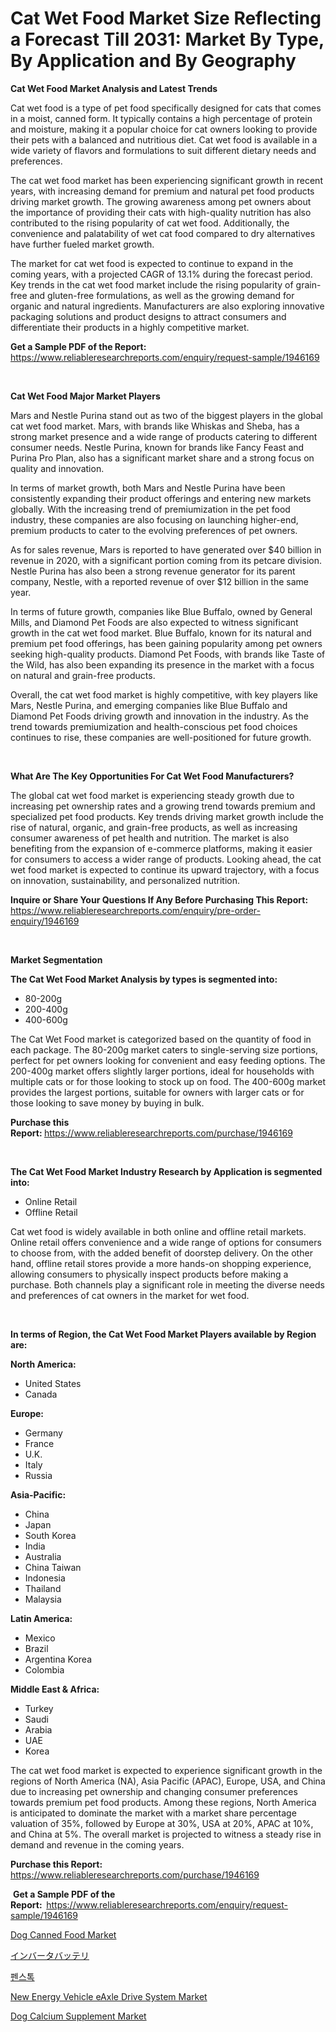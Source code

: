 <p><h1>Cat Wet Food Market Size Reflecting a Forecast Till 2031: Market By Type, By Application and By Geography</h1></p><p><strong>Cat Wet Food Market Analysis and Latest Trends</strong></p>
<p><p>Cat wet food is a type of pet food specifically designed for cats that comes in a moist, canned form. It typically contains a high percentage of protein and moisture, making it a popular choice for cat owners looking to provide their pets with a balanced and nutritious diet. Cat wet food is available in a wide variety of flavors and formulations to suit different dietary needs and preferences.</p><p>The cat wet food market has been experiencing significant growth in recent years, with increasing demand for premium and natural pet food products driving market growth. The growing awareness among pet owners about the importance of providing their cats with high-quality nutrition has also contributed to the rising popularity of cat wet food. Additionally, the convenience and palatability of wet cat food compared to dry alternatives have further fueled market growth.</p><p>The market for cat wet food is expected to continue to expand in the coming years, with a projected CAGR of 13.1% during the forecast period. Key trends in the cat wet food market include the rising popularity of grain-free and gluten-free formulations, as well as the growing demand for organic and natural ingredients. Manufacturers are also exploring innovative packaging solutions and product designs to attract consumers and differentiate their products in a highly competitive market.</p></p>
<p><strong>Get a Sample PDF of the Report:&nbsp;</strong> <a href="https://www.reliableresearchreports.com/enquiry/request-sample/1946169">https://www.reliableresearchreports.com/enquiry/request-sample/1946169</a></p>
<p>&nbsp;</p>
<p><strong>Cat Wet Food Major Market Players</strong></p>
<p><p>Mars and Nestle Purina stand out as two of the biggest players in the global cat wet food market. Mars, with brands like Whiskas and Sheba, has a strong market presence and a wide range of products catering to different consumer needs. Nestle Purina, known for brands like Fancy Feast and Purina Pro Plan, also has a significant market share and a strong focus on quality and innovation.</p><p>In terms of market growth, both Mars and Nestle Purina have been consistently expanding their product offerings and entering new markets globally. With the increasing trend of premiumization in the pet food industry, these companies are also focusing on launching higher-end, premium products to cater to the evolving preferences of pet owners.</p><p>As for sales revenue, Mars is reported to have generated over $40 billion in revenue in 2020, with a significant portion coming from its petcare division. Nestle Purina has also been a strong revenue generator for its parent company, Nestle, with a reported revenue of over $12 billion in the same year.</p><p>In terms of future growth, companies like Blue Buffalo, owned by General Mills, and Diamond Pet Foods are also expected to witness significant growth in the cat wet food market. Blue Buffalo, known for its natural and premium pet food offerings, has been gaining popularity among pet owners seeking high-quality products. Diamond Pet Foods, with brands like Taste of the Wild, has also been expanding its presence in the market with a focus on natural and grain-free products.</p><p>Overall, the cat wet food market is highly competitive, with key players like Mars, Nestle Purina, and emerging companies like Blue Buffalo and Diamond Pet Foods driving growth and innovation in the industry. As the trend towards premiumization and health-conscious pet food choices continues to rise, these companies are well-positioned for future growth.</p></p>
<p>&nbsp;</p>
<p><strong>What Are The Key Opportunities For Cat Wet Food Manufacturers?</strong></p>
<p><p>The global cat wet food market is experiencing steady growth due to increasing pet ownership rates and a growing trend towards premium and specialized pet food products. Key trends driving market growth include the rise of natural, organic, and grain-free products, as well as increasing consumer awareness of pet health and nutrition. The market is also benefiting from the expansion of e-commerce platforms, making it easier for consumers to access a wider range of products. Looking ahead, the cat wet food market is expected to continue its upward trajectory, with a focus on innovation, sustainability, and personalized nutrition.</p></p>
<p><strong>Inquire or Share Your Questions If Any Before Purchasing This Report:</strong> <a href="https://www.reliableresearchreports.com/enquiry/pre-order-enquiry/1946169">https://www.reliableresearchreports.com/enquiry/pre-order-enquiry/1946169</a></p>
<p>&nbsp;</p>
<p><strong>Market Segmentation</strong></p>
<p><strong>The Cat Wet Food Market Analysis by types is segmented into:</strong></p>
<p><ul><li>80-200g</li><li>200-400g</li><li>400-600g</li></ul></p>
<p><p>The Cat Wet Food market is categorized based on the quantity of food in each package. The 80-200g market caters to single-serving size portions, perfect for pet owners looking for convenient and easy feeding options. The 200-400g market offers slightly larger portions, ideal for households with multiple cats or for those looking to stock up on food. The 400-600g market provides the largest portions, suitable for owners with larger cats or for those looking to save money by buying in bulk.</p></p>
<p><strong>Purchase this Report:&nbsp;</strong><a href="https://www.reliableresearchreports.com/purchase/1946169">https://www.reliableresearchreports.com/purchase/1946169</a></p>
<p>&nbsp;</p>
<p><strong>The Cat Wet Food Market Industry Research by Application is segmented into:</strong></p>
<p><ul><li>Online Retail</li><li>Offline Retail</li></ul></p>
<p><p>Cat wet food is widely available in both online and offline retail markets. Online retail offers convenience and a wide range of options for consumers to choose from, with the added benefit of doorstep delivery. On the other hand, offline retail stores provide a more hands-on shopping experience, allowing consumers to physically inspect products before making a purchase. Both channels play a significant role in meeting the diverse needs and preferences of cat owners in the market for wet food.</p></p>
<p>&nbsp;</p>
<p><strong>In terms of Region, the Cat Wet Food Market Players available by Region are:</strong></p>
<p>
    <p> <strong> North America: </strong>
        <ul>
            <li>United States</li>
            <li>Canada</li>
        </ul>
        </p> 
    <p> <strong> Europe: </strong>
        <ul>
            <li>Germany</li>
            <li>France</li>
            <li>U.K.</li>
            <li>Italy</li>
            <li>Russia</li>
        </ul>
        </p> 
    <p> <strong> Asia-Pacific: </strong>
        <ul>
            <li>China</li>
            <li>Japan</li>
            <li>South Korea</li>
            <li>India</li>
            <li>Australia</li>
            <li>China Taiwan</li>
            <li>Indonesia</li>
            <li>Thailand</li>
            <li>Malaysia</li>
        </ul>
        </p> 
    <p> <strong> Latin America: </strong>
        <ul>
            <li>Mexico</li>
            <li>Brazil</li>
            <li>Argentina Korea</li>
            <li>Colombia</li>
        </ul>
        </p> 
    <p> <strong> Middle East & Africa: </strong>
        <ul>
            <li>Turkey</li>
            <li>Saudi</li>
            <li>Arabia</li>
            <li>UAE</li>
            <li>Korea</li>
        </ul>
    </p>
    </p>
<p><p>The cat wet food market is expected to experience significant growth in the regions of North America (NA), Asia Pacific (APAC), Europe, USA, and China due to increasing pet ownership and changing consumer preferences towards premium pet food products. Among these regions, North America is anticipated to dominate the market with a market share percentage valuation of 35%, followed by Europe at 30%, USA at 20%, APAC at 10%, and China at 5%. The overall market is projected to witness a steady rise in demand and revenue in the coming years.</p></p>
<p><strong>Purchase this Report: </strong><a href="https://www.reliableresearchreports.com/purchase/1946169">https://www.reliableresearchreports.com/purchase/1946169</a></p>
<p>&nbsp;<strong>Get a Sample PDF of the Report:&nbsp;&nbsp;</strong><a href="https://www.reliableresearchreports.com/enquiry/request-sample/1946169">https://www.reliableresearchreports.com/enquiry/request-sample/1946169</a></p>
<p><strong></strong></p>
<p><p><a href="https://github.com/sonuprakash1/Market-Research-Report-List-1/blob/main/dog-canned-food-market.md">Dog Canned Food Market</a></p><p><a href="https://github.com/xnljig2898992/Market-Research-Report-List-1/blob/main/46426382980.md">インバータバッテリ</a></p><p><a href="https://github.com/vsn7qpua81q/Market-Research-Report-List-1/blob/main/39734872613.md">펜스톡</a></p><p><a href="https://issuu.com/reportprime-2/docs/new-energy-vehicle-eaxle-drive-system-market-size-">New Energy Vehicle eAxle Drive System Market</a></p><p><a href="https://github.com/Whitneyboyettebo9kiw7yr13/Market-Research-Report-List-1/blob/main/dog-calcium-supplement-market.md">Dog Calcium Supplement Market</a></p></p>